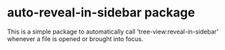 # auto-reveal-in-sidebar package

This is a simple package to automatically call 'tree-view:reveal-in-sidebar' whenever a file is opened or brought into focus.
